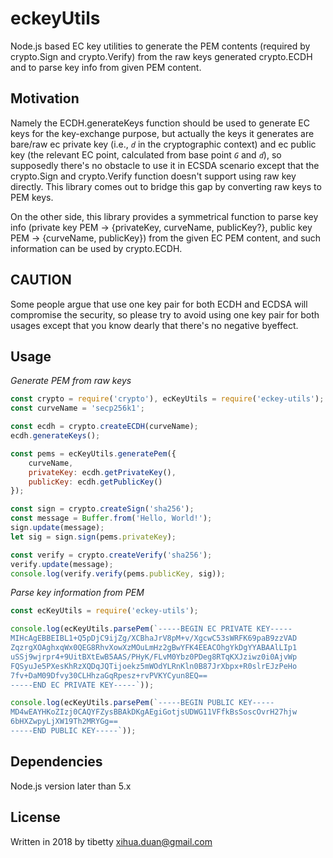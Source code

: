 # eckeyUtils

Node.js based EC key utilities to generate the PEM contents (required by crypto.Sign and crypto.Verify) from the raw keys generated crypto.ECDH and to parse key info from given PEM content.

## Motivation

Namely the ECDH.generateKeys function should be used to generate EC keys for the key-exchange purpose, but actually the keys it generates are bare/raw ec private key (i.e., *`d`* in the cryptographic context) and ec public key (the relevant EC point, calculated from base point *`G`* and *`d`*), so supposedly there's no obstacle to use it in ECSDA scenario except that the crypto.Sign and crypto.Verify function doesn't support using raw key directly. This library comes out to bridge this gap by converting raw keys to PEM keys.

On the other side, this library provides a symmetrical function to parse key info (private key PEM -> {privateKey, curveName, publicKey?}, public key PEM -> {curveName, publicKey}) from the given EC PEM content, and such information can be used by crypto.ECDH.

## CAUTION
Some people argue that use one key pair for both ECDH and ECDSA will compromise the security, so please try to avoid using one key pair for both usages except that you know dearly that there's no negative byeffect.

## Usage

*Generate PEM from raw keys*
```js
const crypto = require('crypto'), ecKeyUtils = require('eckey-utils');
const curveName = 'secp256k1';

const ecdh = crypto.createECDH(curveName);
ecdh.generateKeys();

const pems = ecKeyUtils.generatePem({
	curveName,
	privateKey: ecdh.getPrivateKey(),
	publicKey: ecdh.getPublicKey()
});

const sign = crypto.createSign('sha256');
const message = Buffer.from('Hello, World!');
sign.update(message);
let sig = sign.sign(pems.privateKey);

const verify = crypto.createVerify('sha256');
verify.update(message);
console.log(verify.verify(pems.publicKey, sig));
```

*Parse key information from PEM*
```js
const ecKeyUtils = require('eckey-utils');

console.log(ecKeyUtils.parsePem(`-----BEGIN EC PRIVATE KEY-----
MIHcAgEBBEIBL1+Q5pDjC9ijZg/XCBhaJrV8pM+v/XgcwC53sWRFK69paB9zzVAD
ZqzrgXOAghxqWx0QEG8RhvXowXzMOuLmHz2gBwYFK4EEACOhgYkDgYYABAAlLIp1
uSSj9wjrpr4+9UitBXtEwB5AAS/PHyK/FLvM0Ybz0PDeg8RTqKXJziwz0i0AjvWp
FQSyuJe5PXesKhRzXQDqJQTijoekz5mWOdYLRnKln0B87JrXbpx+R0slrEJzPeHo
7fv+DaM09Dfvy30CLHhzaGqRpesz+rvPVKYCyun8EQ==
-----END EC PRIVATE KEY-----`));

console.log(ecKeyUtils.parsePem(`-----BEGIN PUBLIC KEY-----
MD4wEAYHKoZIzj0CAQYFZysBBAkDKgAEgiGotjsUDWG11VFfkBsSoscOvrH27hjw
6bHXZwpyLjXW19Th2MRYGg==
-----END PUBLIC KEY-----`));
```

## Dependencies
Node.js version later than 5.x

## License
Written in 2018 by tibetty <xihua.duan@gmail.com>